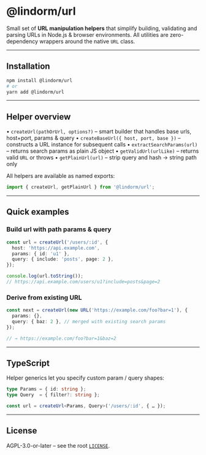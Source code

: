 # @lindorm/url

Small set of **URL manipulation helpers** that simplify building, validating and parsing URLs in
Node.js & browser environments.  All utilities are zero-dependency wrappers around the native `URL`
class.

---

## Installation

```bash
npm install @lindorm/url
# or
yarn add @lindorm/url
```

---

## Helper overview

• `createUrl(pathOrUrl, options?)` – smart builder that handles base urls, host+port, params & query
• `createBaseUrl({ host, port, base })` – constructs a URL instance for subsequent calls
• `extractSearchParams(url)` – returns search params as plain JS object
• `getValidUrl(urlLike)` – returns valid `URL` or throws
• `getPlainUrl(url)` – strip query and hash → string path only

All helpers are available as named exports:

```ts
import { createUrl, getPlainUrl } from '@lindorm/url';
```

---

## Quick examples

### Build url with path params & query

```ts
const url = createUrl('/users/:id', {
  host: 'https://api.example.com',
  params: { id: 'u1' },
  query: { include: 'posts', page: 2 },
});

console.log(url.toString());
// https://api.example.com/users/u1?include=posts&page=2
```

### Derive from existing URL

```ts
const next = createUrl(new URL('https://example.com/foo?bar=1'), {
  params: {},
  query: { baz: 2 }, // merged with existing search params
});

// → https://example.com/foo?bar=1&baz=2
```

---

## TypeScript

Helper generics let you specify custom param / query shapes:

```ts
type Params = { id: string };
type Query  = { filter?: string };

const url = createUrl<Params, Query>('/users/:id', { … });
```

---

## License

AGPL-3.0-or-later – see the root [`LICENSE`](../../LICENSE).

